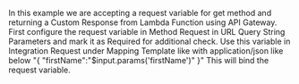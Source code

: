 In this example we are accepting a request variable for get  method and returning a Custom Response from Lambda Function using API Gateway.
First configure the request variable in Method Request in URL Query String Parameters and mark it as Required for additional check.
Use this variable in Integration Request under Mapping Template like with application/json like below 
"{
"firstName":"$input.params('firstName')"
}"
This will bind the request variable.
